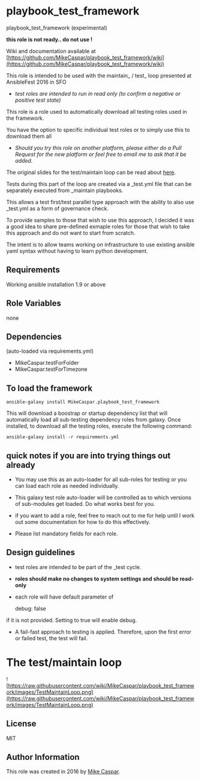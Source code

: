 playbook_test_framework
=============================

playbook_test_framework (experimental)

**this role is not ready.. do not use !**

Wiki and documentation available at [https://github.com/MikeCaspar/playbook_test_framework/wiki](https://github.com/MikeCaspar/playbook_test_framework/wiki) 

This role is intended to be used with the maintain_ / test_ loop presented at AnsibleFest 2016 in SFO

- *test roles are intended to run in read only (to confirm a negative or positive test state)*

This role is a role used to automatically download all testing roles used in the framework.

You have the option to specific individual test roles or to simply use this to download them all

- *Should you try this role on another platform, please either do a Pull Request for the new platform or feel free to email me to ask that it be added.*

The original slides for the test/maintain loop can be read about [here](http://www.slideshare.net/MikeCaspar/testing-for-infrastructure-as-code-for-ansiblefest-2016-64540514).

Tests during this part of the loop are created via a _test.yml file that can be separately executed from _maintain playbooks.

This allows a test first/test parallel type approach with the ability to also use _test.yml as a form of governance check.

To provide samples to those that wish to use this approach, I decided it was a good idea to share pre-defined exmaple roles for those that wish to take this approach and do not want to start from scratch.

The intent is to allow teams working on infrastructure to use existing ansible yaml syntax without having to learn python development.

Requirements
------------

Working ansible installation 1.9 or above

Role Variables
--------------

none

Dependencies
------------

(auto-loaded via requirements.yml)

- MikeCaspar.testForFolder
- MikeCaspar.testForTimezone

To load the framework
---------------------

    ansible-galaxy install MikeCaspar.playbook_test_framework

This will download a boostrap or startup dependency list that will automatically load all sub-testing dependency roles from galaxy.
Once installed, to download all the testing roles, execute the following command:

    ansible-galaxy install -r requirements.yml
 
 

quick notes if you are into trying things out already
-----------------------------------------------------

- You may use this as an auto-loader for all sub-roles for testing or you can load each role as needed individually.
- This galaxy test role auto-loader will be controlled as to which versions of sub-modules get loaded. Do what works best for you.

- if you want to add a role, feel free to reach out to me for help until I work out some documentation for how to do this effectively.
- Please list mandatory fields for each role.

Design guidelines
-----------------

- test roles are intended to be part of the _test cycle.
- **roles should make no changes to system settings and should be read-only**
- each role will have default parameter of 
    
    debug: false

if it is not provided. Setting to true will enable debug.
 
- A fail-fast approach to testing is applied. Therefore, upon the first error or failed test, the test will fail.

# The test/maintain loop

![https://raw.githubusercontent.com/wiki/MikeCaspar/playbook_test_framework/images/TestMaintainLoop.png](https://raw.githubusercontent.com/wiki/MikeCaspar/playbook_test_framework/images/TestMaintainLoop.png)
  
 
## License

MIT

## Author Information

This role was created in 2016 by [Mike Caspar](http://www.caspar.com/).
